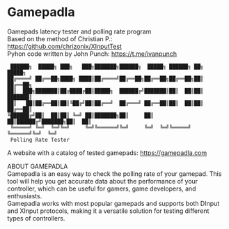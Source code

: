 # Gamepadla
Gamepads latency tester and polling rate program  
Based on the method of Christian P.: https://github.com/chrizonix/XInputTest  
Pyhon code written by John Punch: https://t.me/ivanpunch

     ██████╗  █████╗ ███╗   ███╗███████╗██████╗  █████╗ ██████╗ ██╗      █████╗
    ██╔════╝ ██╔══██╗████╗ ████║██╔════╝██╔══██╗██╔══██╗██╔══██╗██║     ██╔══██╗
    ██║  ███╗███████║██╔████╔██║█████╗  ██████╔╝███████║██║  ██║██║     ███████║
    ██║   ██║██╔══██║██║╚██╔╝██║██╔══╝  ██╔═══╝ ██╔══██║██║  ██║██║     ██╔══██║
    ╚██████╔╝██║  ██║██║ ╚═╝ ██║███████╗██║     ██║  ██║██████╔╝███████╗██║  ██║
     ╚═════╝ ╚═╝  ╚═╝╚═╝     ╚═╝╚══════╝╚═╝     ╚═╝  ╚═╝╚═════╝ ╚══════╝╚═╝  ╚═╝
     Polling Rate Tester

A website with a catalog of tested gamepads: https://gamepadla.com

ABOUT GAMEPADLA  
Gamepadla is an easy way to check the polling rate of your gamepad. This tool will help you get accurate data about the performance of your controller, which can be useful for gamers, game developers, and enthusiasts.  
Gamepadla works with most popular gamepads and supports both DInput and XInput protocols, making it a versatile solution for testing different types of controllers.  
